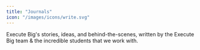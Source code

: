 ```yaml
---
title: "Journals"
icon: "/images/icons/write.svg"
---
```


Execute Big's stories, ideas, and behind-the-scenes, written by the Execute Big team & the incredible 
students that we work with. 